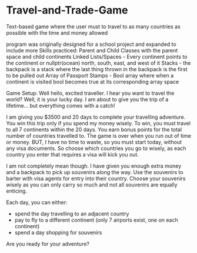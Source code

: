 # Travel-and-Trade-Game
Text-based game where the user must to travel to as many countries as possible with the time and money allowed

program was originally designed for a school project and expanded to include more
Skills practiced:
Parent and Child Classes with the parent space and child continents
Linked Lists/Spaces - Every continent points to the continent or nullptr(ocean) north, south, east, and west of it
Stacks - the backpack is a stack where the last thing thrown in the backpack is the first to be pulled out
Array of Passport Stamps - Bool array where when a continent is visited bool becomes true at its corresponding array space


Game Setup:
Well hello, excited traveller.  I hear you want to travel the world?
Well, it is your lucky day.  I am about to give you the trip of a lifetime...
but everything comes with a catch!

I am giving you $3500 and 20 days to complete your travelling adventure.
You win this trip only if you spend my money wisely.
To win, you must travel to all 7 continents within the 20 days.
You earn bonus points for the total number of countries travelled to.
The game is over when you run out of time or money.
BUT, I have no time to waste, so you must start today,
without any visa documents.
So choose which countries you go to wisely, as each country you enter that
requires a visa will kick you out.

I am not completely mean though.  I have given you enough
extra money and a backpack to pick up souvenirs along the way.
Use the souvenirs to barter with visa agents for entry into their country.
Choose your souvenirs wisely as you can only carry so much
and not all souvenirs are equally enticing.

Each day, you can either:
 - spend the day travelling to an adjacent country
 - pay to fly to a different continent
     (only 7 airports exist, one on each continent)
 - spend a day shopping for souvenirs

Are you ready for your adventure?

